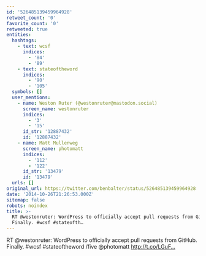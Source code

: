 ```yaml
---
id: '526485139459964928'
retweet_count: '0'
favorite_count: '0'
retweeted: true
entities:
  hashtags:
    - text: wcsf
      indices:
        - '84'
        - '89'
    - text: stateoftheword
      indices:
        - '90'
        - '105'
  symbols: []
  user_mentions:
    - name: Weston Ruter (@westonruter@mastodon.social)
      screen_name: westonruter
      indices:
        - '3'
        - '15'
      id_str: '12887432'
      id: '12887432'
    - name: Matt Mullenweg
      screen_name: photomatt
      indices:
        - '112'
        - '122'
      id_str: '13479'
      id: '13479'
  urls: []
original_url: https://twitter.com/benbalter/status/526485139459964928
date: '2014-10-26T21:26:53.000Z'
sitemap: false
robots: noindex
title: >-
  RT @westonruter: WordPress to officially accept pull requests from GitHub.
  Finally. #wcsf #stateofth…
---
```


RT @westonruter: WordPress to officially accept pull requests from GitHub. Finally. #wcsf #stateoftheword /five @photomatt http://t.co/LGuF…